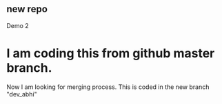 ## new repo

Demo 2
# I am coding this from github master branch.

Now I am looking for merging process.
This is coded in the new branch "dev_abhi"